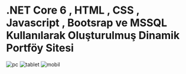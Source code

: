 # .NET Core 6 , HTML , CSS , Javascript , Bootsrap ve MSSQL Kullanılarak Oluşturulmuş Dinamik Portföy Sitesi
![pc](https://github.com/Burakyilmam/Portfolio/assets/61635780/af6d8684-d703-47fd-9873-8adf414f2a27)
![tablet](https://github.com/Burakyilmam/Portfolio/assets/61635780/462276fb-da40-49af-abdb-39403063c5f8)
![mobil](https://github.com/Burakyilmam/Portfolio/assets/61635780/b7b03173-1ba1-49a2-8b62-ada3e543de2c)

